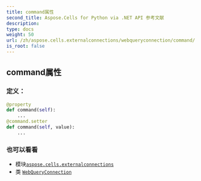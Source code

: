 ```yaml
---
title: command属性
second_title: Aspose.Cells for Python via .NET API 参考文献
description:
type: docs
weight: 50
url: /zh/aspose.cells.externalconnections/webqueryconnection/command/
is_root: false
---
```

## command属性
### 定义：
```python
@property
def command(self):
    ...
@command.setter
def command(self, value):
    ...
```

### 也可以看看
* 模块[`aspose.cells.externalconnections`](../../)
* 类 [`WebQueryConnection`](/cells/python-net/zh/aspose.cells.externalconnections/webqueryconnection)
